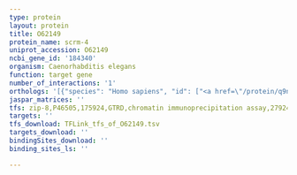 ```yaml
---
type: protein
layout: protein
title: O62149
protein_name: scrm-4
uniprot_accession: O62149
ncbi_gene_id: '184340'
organism: Caenorhabditis elegans
function: target gene
number_of_interactions: '1'
orthologs: '[{"species": "Homo sapiens", "id": ["<a href=\"/protein/q9nry6\">Q9NRY6</a>", "<a href=\"/protein/q9nrq2\">Q9NRQ2</a>", "<a href=\"/protein/q9nry7\">Q9NRY7</a>", "<a href=\"/protein/o15162\">O15162</a>", "<a href=\"/protein/a0pg75\">A0PG75</a>"]}, {"species": "Mus musculus", "id": ["<a href=\"/protein/q9jj00\">Q9JJ00</a>", "<a href=\"/protein/q9jiz9\">Q9JIZ9</a>", "<a href=\"/protein/p58196\">P58196</a>", "<a href=\"/protein/j3qm92\">J3QM92</a>", "<a href=\"/protein/q9dcw2\">Q9DCW2</a>", "<a href=\"/protein/q3v0u0\">Q3V0U0</a>"]}, {"species": "Rattus norvegicus", "id": ["<a href=\"/protein/q6qbq4\">Q6QBQ4</a>", "M0RA77", "A0A0G2JYB5", "D3Z9T8", "<a href=\"/protein/g3v719\">G3V719</a>"]}, {"species": "Danio rerio", "id": ["<a href=\"/protein/x1wgc6\">X1WGC6</a>", "<a href=\"/protein/a2ben3\">A2BEN3</a>"]}]'
jaspar_matrices: ''
tfs: zip-8,P46505,175924,GTRD,chromatin immunoprecipitation assay,27924024%5Buid%5D,No
targets: ''
tfs_download: TFLink_tfs_of_O62149.tsv
targets_download: ''
bindingSites_download: ''
binding_sites_ls: ''

---
```

